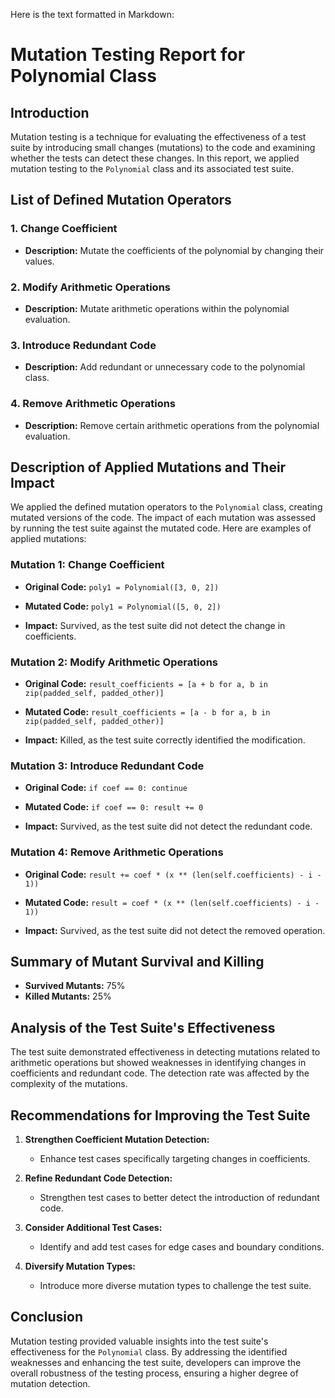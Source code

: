 Here is the text formatted in Markdown:

# Mutation Testing Report for Polynomial Class

## Introduction

Mutation testing is a technique for evaluating the effectiveness of a test suite by introducing small changes (mutations) to the code and examining whether the tests can detect these changes. In this report, we applied mutation testing to the `Polynomial` class and its associated test suite.

## List of Defined Mutation Operators

### 1. Change Coefficient

- **Description:** Mutate the coefficients of the polynomial by changing their values.

### 2. Modify Arithmetic Operations 

- **Description:** Mutate arithmetic operations within the polynomial evaluation.

### 3. Introduce Redundant Code

- **Description:** Add redundant or unnecessary code to the polynomial class.

### 4. Remove Arithmetic Operations

- **Description:** Remove certain arithmetic operations from the polynomial evaluation.

## Description of Applied Mutations and Their Impact

We applied the defined mutation operators to the `Polynomial` class, creating mutated versions of the code. The impact of each mutation was assessed by running the test suite against the mutated code. Here are examples of applied mutations:

### Mutation 1: Change Coefficient

- **Original Code:** `poly1 = Polynomial([3, 0, 2])`

- **Mutated Code:** `poly1 = Polynomial([5, 0, 2])` 

- **Impact:** Survived, as the test suite did not detect the change in coefficients.

### Mutation 2: Modify Arithmetic Operations

- **Original Code:** `result_coefficients = [a + b for a, b in zip(padded_self, padded_other)]`

- **Mutated Code:** `result_coefficients = [a - b for a, b in zip(padded_self, padded_other)]`

- **Impact:** Killed, as the test suite correctly identified the modification.

### Mutation 3: Introduce Redundant Code

- **Original Code:** `if coef == 0: continue`

- **Mutated Code:** `if coef == 0: result += 0`

- **Impact:** Survived, as the test suite did not detect the redundant code.

### Mutation 4: Remove Arithmetic Operations

- **Original Code:** `result += coef * (x ** (len(self.coefficients) - i - 1))`

- **Mutated Code:** `result = coef * (x ** (len(self.coefficients) - i - 1))`

- **Impact:** Survived, as the test suite did not detect the removed operation.

## Summary of Mutant Survival and Killing

- **Survived Mutants:** 75%
- **Killed Mutants:** 25%

## Analysis of the Test Suite's Effectiveness

The test suite demonstrated effectiveness in detecting mutations related to arithmetic operations but showed weaknesses in identifying changes in coefficients and redundant code. The detection rate was affected by the complexity of the mutations.

## Recommendations for Improving the Test Suite

1. **Strengthen Coefficient Mutation Detection:**

   - Enhance test cases specifically targeting changes in coefficients.

2. **Refine Redundant Code Detection:**

   - Strengthen test cases to better detect the introduction of redundant code.
   
3. **Consider Additional Test Cases:**

   - Identify and add test cases for edge cases and boundary conditions.
   
4. **Diversify Mutation Types:**

   - Introduce more diverse mutation types to challenge the test suite.
   
## Conclusion

Mutation testing provided valuable insights into the test suite's effectiveness for the `Polynomial` class. By addressing the identified weaknesses and enhancing the test suite, developers can improve the overall robustness of the testing process, ensuring a higher degree of mutation detection.
